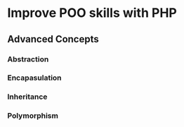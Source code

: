 # Improve POO skills with PHP

## Advanced Concepts 

### Abstraction
### Encapasulation
### Inheritance
### Polymorphism